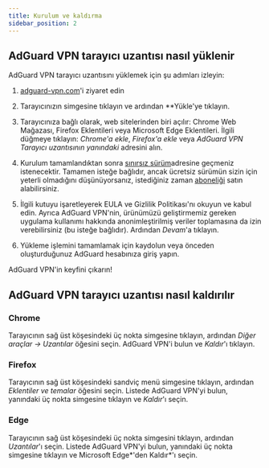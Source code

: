 ```yaml
---
title: Kurulum ve kaldırma
sidebar_position: 2
---
```


## AdGuard VPN tarayıcı uzantısı nasıl yüklenir

AdGuard VPN tarayıcı uzantısını yüklemek için şu adımları izleyin:

1. [adguard-vpn.com](https://adguard-vpn.com/browser-extension/overview.html)'i ziyaret edin

2. Tarayıcınızın simgesine tıklayın ve ardından **Yükle'ye tıklayın.

3. Tarayıcınıza bağlı olarak, web sitelerinden biri açılır: Chrome Web Mağazası, Firefox Eklentileri veya Microsoft Edge Eklentileri. İlgili düğmeye tıklayın: *Chrome'a ekle*, *Firefox'a ekle* veya *AdGuard VPN Tarayıcı uzantısının yanındaki* adresini alın.

4. Kurulum tamamlandıktan sonra [sınırsız sürüm](https://adguard-vpn.com/thankyou.html)adresine geçmeniz istenecektir. Tamamen isteğe bağlıdır, ancak ücretsiz sürümün sizin için yeterli olmadığını düşünüyorsanız, istediğiniz zaman [aboneliği](/general/subscription.md) satın alabilirsiniz.

4. İlgili kutuyu işaretleyerek EULA ve Gizlilik Politikası'nı okuyun ve kabul edin. Ayrıca AdGuard VPN'nin, ürünümüzü geliştirmemiz gereken uygulama kullanımı hakkında anonimleştirilmiş veriler toplamasına da izin verebilirsiniz (bu isteğe bağlıdır). Ardından *Devam*'a tıklayın.

5. Yükleme işlemini tamamlamak için kaydolun veya önceden oluşturduğunuz AdGuard hesabınıza giriş yapın.

AdGuard VPN'in keyfini çıkarın!

## AdGuard VPN tarayıcı uzantısı nasıl kaldırılır

### Chrome

Tarayıcının sağ üst köşesindeki üç nokta simgesine tıklayın, ardından *Diğer araçlar -> Uzantılar* öğesini seçin. AdGuard VPN'i bulun ve *Kaldır*'ı tıklayın.

### Firefox

Tarayıcının sağ üst köşesindeki sandviç menü simgesine tıklayın, ardından *Eklentiler ve temalar* öğesini seçin. Listede AdGuard VPN'yi bulun, yanındaki üç nokta simgesine tıklayın ve *Kaldır*'ı seçin.

### Edge

Tarayıcının sağ üst köşesindeki üç nokta simgesini tıklayın, ardından *Uzantılar*'ı seçin. Listede AdGuard VPN'yi bulun, yanındaki üç nokta simgesine tıklayın ve Microsoft Edge*'den Kaldır*'ı seçin.